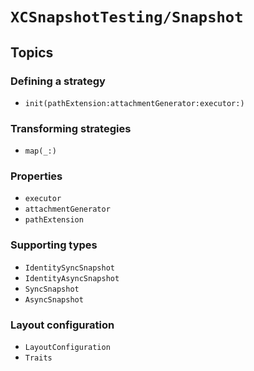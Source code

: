 # ``XCSnapshotTesting/Snapshot``

## Topics

### Defining a strategy

- ``init(pathExtension:attachmentGenerator:executor:)``

### Transforming strategies

- ``map(_:)``

### Properties

- ``executor``
- ``attachmentGenerator``
- ``pathExtension``


### Supporting types

- ``IdentitySyncSnapshot``
- ``IdentityAsyncSnapshot``
- ``SyncSnapshot``
- ``AsyncSnapshot``

### Layout configuration

- ``LayoutConfiguration``
- ``Traits``
